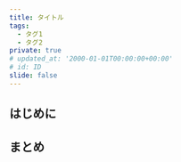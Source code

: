 ```yaml
---
title: タイトル
tags:
  - タグ1
  - タグ2
private: true
# updated_at: '2000-01-01T00:00:00+00:00'
# id: ID
slide: false
---
```


## はじめに

## まとめ

